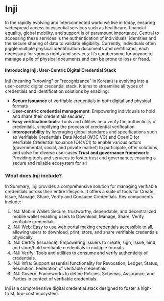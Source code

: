 # Inji

In the rapidly evolving and interconnected world we live in today, ensuring widespread access to essential services such as healthcare, financial equality, global mobility, and support is of paramount importance. Central to accessing these services is the authentication of individuals' identities and the secure sharing of data to validate eligibility. Currently, individuals often juggle multiple physical identification documents and certificates, each necessary for various rights and services. It’s cumbersome for anyone to manage a pile of physical documents and can be prone to loss or fraud.

#### Introducing Inji: User-Centric Digital Credential Stack

Inji (meaning "knowing" or "recognizance" in Korean) is evolving into a user-centric digital credential stack. It aims to streamline all types of credentials and identification solutions by enabling:

* **Secure issuance** of verifiable credentials in both digital and physical formats
* **User-centric credential management**: Empowering individuals to hold and share their credentials securely
* **Easy verification tools**: Tools and utilities help verify the authenticity of credentials, simplifying the process of credential verification
* **Interoperability** by leveraging global standards and specifications such as Verifiable Credentials Data Model (W3C VC) and OpenID for Verifiable Credential Issuance (OI4VCI) to enable various actors (governmental, social, and private market) to participate, offer solutions, and solve for diverse use-cases **Trust and governance framework**: Providing tools and services to foster trust and governance, ensuring a secure and reliable ecosystem for all

### What does Inji include?

In Summary, Inji provides a comprehensive solution for managing verifiable credentials across their entire lifecycle. It offers a suite of tools for Create, Issue, Manage, Share, Verify and Consume Credentials. Key components include:

1. INJI Mobile Wallet: Secure, trustworthy, dependable, and decentralized mobile wallet enabling users to Download, Manage, Share, Verify verifiable credentials.
2. INJI Web: Easy to use web portal making credentials accessible to all, allowing users to download, print, store, and share verifiable credentials physically.
3. INJI Certify (issuance): Empowering issuers to create, sign, issue, bind, and store/hold verifiable credentials in multiple formats.
4. INJI Verify: Tools and utilities to consume and verify authenticity of credentials.
5. INJI Infra: Support essential functionality for Revocation, Ledger, Status, Resolution, Federation of verifiable credentials.
6. INJI Govern: Frameworks to define Policies, Schemas, Assurance, and Parties in context of verifiable credentials.

Inji is a comprehensive digital credential stack designed to foster a high-trust, low-cost ecosystem.
